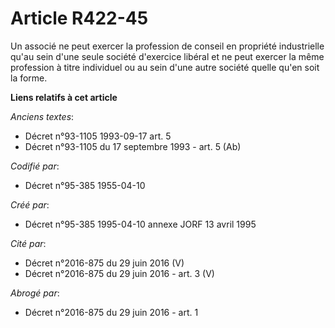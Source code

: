 # Article R422-45

Un associé ne peut exercer la profession de conseil en propriété industrielle qu'au sein d'une seule société d'exercice
libéral et ne peut exercer la même profession à titre individuel ou au sein d'une autre société quelle qu'en soit la forme.

**Liens relatifs à cet article**

_Anciens textes_:

  - Décret n°93-1105 1993-09-17 art. 5
  - Décret n°93-1105 du 17 septembre 1993 - art. 5 (Ab)

_Codifié par_:

  - Décret n°95-385 1955-04-10

_Créé par_:

  - Décret n°95-385 1995-04-10 annexe JORF 13 avril 1995

_Cité par_:

  - Décret n°2016-875 du 29 juin 2016 (V)
  - Décret n°2016-875 du 29 juin 2016 - art. 3 (V)

_Abrogé par_:

  - Décret n°2016-875 du 29 juin 2016 - art. 1
